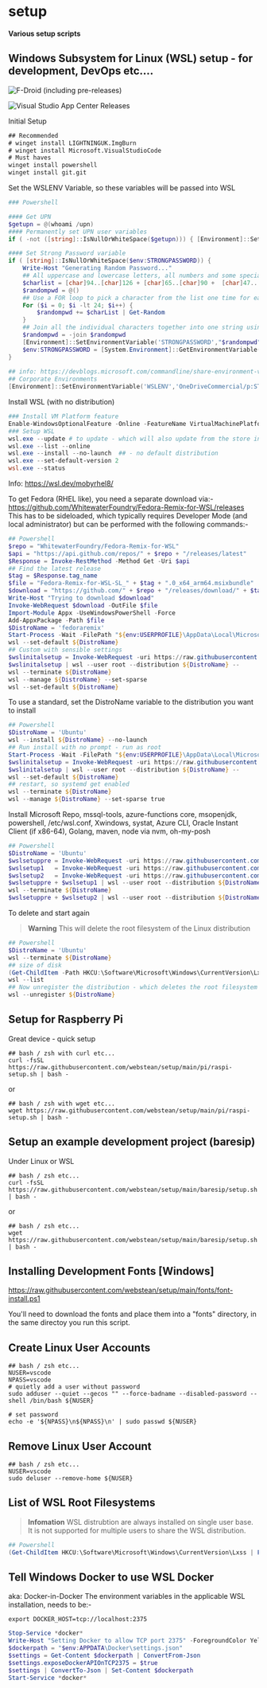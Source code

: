 # setup

**Various setup scripts**

## Windows Subsystem for Linux (WSL) setup - for development, DevOps etc....

![F-Droid (including pre-releases)](https://img.shields.io/f-droid/v/:appId)

![Visual Studio App Center Releases](https://img.shields.io/visual-studio-app-center/releases/version/:owner/:app/:token)

Initial Setup
```cmd
## Recommended
# winget install LIGHTNINGUK.ImgBurn
# winget install Microsoft.VisualStudioCode
# Must haves
winget install powershell
winget install git.git
```

Set the WSLENV Variable, so these variables will be passed into WSL
```powershell
### Powershell

#### Get UPN
$getupn = @(whoami /upn)
#### Permanently set UPN user variables
if ( -not ([string]::IsNullOrWhiteSpace($getupn))) { [Environment]::SetEnvironmentVariable('UPN',"$getupn",'User') }

#### Set Strong Password variable
if ( [string]::IsNullOrWhiteSpace($env:STRONGPASSWORD)) {
    Write-Host "Generating Random Password..."
    ## All uppercase and lowercase letters, all numbers and some special characters.
    $charlist = [char]94..[char]126 + [char]65..[char]90 +  [char]47..[char]57
    $randompwd = @()
    ## Use a FOR loop to pick a character from the list one time for each count of the password length
    For ($i = 0; $i -lt 24; $i++) {
        $randompwd += $charList | Get-Random
    }
    ## Join all the individual characters together into one string using the -JOIN operator
    $randompwd = -join $randompwd
    [Environment]::SetEnvironmentVariable('STRONGPASSWORD',"$randompwd",'User')
    $env:STRONGPASSWORD = [System.Environment]::GetEnvironmentVariable("STRONGPASSWORD","User")
}
 
## info: https://devblogs.microsoft.com/commandline/share-environment-vars-between-wsl-and-windows/
## Corporate Environments
[Environment]::SetEnvironmentVariable('WSLENV','OneDriveCommercial/p:STRONGPASSWORD:USERDNSDOMAIN:USERDOMAIN:USERNAME:UPN','User')

```

Install WSL (with no distribution)
```powershell
### Install VM Platform feature
Enable-WindowsOptionalFeature -Online -FeatureName VirtualMachinePlatform -NoRestart
### Setup WSL
wsl.exe --update # to update - which will also update from the store including the kernel and would update from in-windows to the store version
wsl.exe --list --online
wsl.exe --install --no-launch  ## - no default distribution
wsl.exe --set-default-version 2
wsl.exe --status

```
Info: https://wsl.dev/mobyrhel8/

To get Fedora (RHEL like), you need a separate download via:-
https://github.com/WhitewaterFoundry/Fedora-Remix-for-WSL/releases
This has to be sideloaded, which typically requires Developer Mode (and local administrator) but can be performed with the following commands:-
```powershell
## Powershell
$repo = "WhitewaterFoundry/Fedora-Remix-for-WSL"
$api = "https://api.github.com/repos/" + $repo + "/releases/latest"
$Response = Invoke-RestMethod -Method Get -Uri $api
## Find the latest release
$tag = $Response.tag_name
$file = "Fedora-Remix-for-WSL-SL_" + $tag + ".0_x64_arm64.msixbundle"
$download = "https://github.com/" + $repo + "/releases/download/" + $tag + "/" +$file
Write-Host "Trying to download $download"
Invoke-WebRequest $download -OutFile $file
Import-Module Appx -UseWindowsPowerShell -Force
Add-AppxPackage -Path $file
$DistroName = 'fedoraremix'
Start-Process -Wait -FilePath "${env:USERPROFILE}\AppData\Local\Microsoft\WindowsApps\${DistroName}.exe" "install --root"
wsl --set-default ${DistroName}
## Custom with sensible settings
$wslinitalsetup = Invoke-WebRequest -uri https://raw.githubusercontent.com/webstean/setup/main/wsl/wslfirstsetup.sh | Select-Object -ExpandProperty content
$wslinitalsetup | wsl --user root --distribution ${DistroName} --
wsl --terminate ${DistroName}
wsl --manage ${DistroName} --set-sparse
wsl --set-default ${DistroName}

```

To use a standard, set the DistroName variable to the distribution you want to install 
```powershell
## Powershell
$DistroName = 'Ubuntu'
wsl --install ${DistroName} --no-launch 
## Run install with no prompt - run as root
Start-Process -Wait -FilePath "${env:USERPROFILE}\AppData\Local\Microsoft\WindowsApps\${DistroName}.exe" "install --root"
$wslinitalsetup = Invoke-WebRequest -uri https://raw.githubusercontent.com/webstean/setup/main/wsl/wslfirstsetup.sh | Select-Object -ExpandProperty content
$wslinitalsetup | wsl --user root --distribution ${DistroName} --
wsl --set-default ${DistroName}
## restart, so systemd get enabled 
wsl --terminate ${DistroName}
wsl --manage ${DistroName} --set-sparse true

```

Install Microsoft Repo, mssql-tools, azure-functions core, msopenjdk, powershell, /etc/wsl.conf, Xwindows, systat, Azure CLI, Oracle Instant Client (if x86-64), Golang, maven, node via nvm, oh-my-posh

```powershell
## Powershell
$DistroName = 'Ubuntu'
$wslsetuppre = Invoke-WebRequest -uri https://raw.githubusercontent.com/webstean/setup/main/wsl/wslsetup-pre.sh | Select-Object -ExpandProperty content
$wslsetup1   = Invoke-WebRequest -uri https://raw.githubusercontent.com/webstean/setup/main/wsl/wslsetup1.sh | Select-Object -ExpandProperty content
$wslsetup2   = Invoke-WebRequest -uri https://raw.githubusercontent.com/webstean/setup/main/wsl/wslsetup2.sh | Select-Object -ExpandProperty content
$wslsetuppre + $wslsetup1 | wsl --user root --distribution ${DistroName} --
wsl --terminate ${DistroName}
$wslsetuppre + $wslsetup2 | wsl --user root --distribution ${DistroName} --

```

To delete and start again

> **Warning**
> This will delete the root filesystem of the Linux distribution

```powershell
## Powershell
$DistroName = 'Ubuntu'
wsl --terminate ${DistroName}
## size of disk
(Get-ChildItem -Path HKCU:\Software\Microsoft\Windows\CurrentVersion\Lxss | Where-Object { $_.GetValue("DistributionName") -eq '${DistroName}' }).GetValue("BasePath") + "\ext4.vhdx"
wsl --list
## Now unregister the distribution - which deletes the root filesystem
wsl --unregister ${DistroName}

```

## Setup for Raspberry Pi

Great device - quick setup

```shell
## bash / zsh with curl etc...
curl -fsSL https://raw.githubusercontent.com/webstean/setup/main/pi/raspi-setup.sh | bash -

```

or

```shell
## bash / zsh with wget etc...
wget https://raw.githubusercontent.com/webstean/setup/main/pi/raspi-setup.sh | bash -

```

## Setup an example development project (baresip)

Under Linux or WSL

```shell
## bash / zsh etc...
curl -fsSL https://raw.githubusercontent.com/webstean/setup/main/baresip/setup.sh | bash -

```
or

```shell
## bash / zsh etc...
wget https://raw.githubusercontent.com/webstean/setup/main/baresip/setup.sh | bash -

```

## Installing Development Fonts [Windows]

https://raw.githubusercontent.com/webstean/setup/main/fonts/font-install.ps1

You'll need to download the fonts and place them into a "fonts" directory, in the same directoy you run this script.

## Create Linux User Accounts

```shell
## bash / zsh etc...
NUSER=vscode
NPASS=vscode
# quietly add a user without password
sudo adduser --quiet --gecos "" --force-badname --disabled-password --shell /bin/bash ${NUSER}

# set password
echo -e '${NPASS}\n${NPASS}\n' | sudo passwd ${NUSER}

```

## Remove Linux User Account

```shell
## bash / zsh etc...
NUSER=vscode
sudo deluser --remove-home ${NUSER}

```

## List of WSL Root Filesystems

> **Infomation**
> WSL distrubtion are always installed on single user base. It is not supported for multiple users to share the WSL distribution.

```powershell
## Powershell
(Get-ChildItem HKCU:\Software\Microsoft\Windows\CurrentVersion\Lxss | ForEach-Object {Get-ItemProperty $_.PSPath}) | Select-Object DistributionName, @{n="Path";e={$_.BasePath + "\rootfs"}}

```

## Tell Windows Docker to use WSL Docker
aka: Docker-in-Docker 
The environment variables in the applicable WSL installation, needs to be:-
```shell
export DOCKER_HOST=tcp://localhost:2375

```

```powershell
Stop-Service *docker*
Write-Host "Setting Docker to allow TCP port 2375" -ForegroundColor Yellow -BackgroundColor DarkGreen
$dockerpath = "$env:APPDATA\Docker\settings.json"
$settings = Get-Content $dockerpath | ConvertFrom-Json
$settings.exposeDockerAPIOnTCP2375 = $true
$settings | ConvertTo-Json | Set-Content $dockerpath
Start-Service *docker*

```


